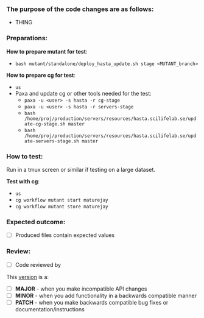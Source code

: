 ### The purpose of the code changes are as follows:
-  THING

### Preparations:

**How to prepare mutant for test**:
* `bash mutant/standalone/deploy_hasta_update.sh stage <MUTANT_branch>`

**How to prepare cg for test**:
- `us`
- Paxa and update cg or other tools needed for the test:
  - `paxa -u <user> -s hasta -r cg-stage`
  - `paxa -u <user> -s hasta -r servers-stage`
  - `bash /home/proj/production/servers/resources/hasta.scilifelab.se/update-cg-stage.sh master`
  - `bash /home/proj/production/servers/resources/hasta.scilifelab.se/update-servers-stage.sh master`
  

### How to test:
Run in a tmux screen or similar if testing on a large dataset.

**Test with cg**:
- `us`
- `cg workflow mutant start maturejay`
- `cg workflow mutant store maturejay`

### Expected outcome:
- [ ] Produced files contain expected values

### Review:
- [ ] Code reviewed by

This [version](https://semver.org/) is a:
- [ ] **MAJOR** - when you make incompatible API changes
- [ ] **MINOR** - when you add functionality in a backwards compatible manner
- [ ] **PATCH** - when you make backwards compatible bug fixes or documentation/instructions
